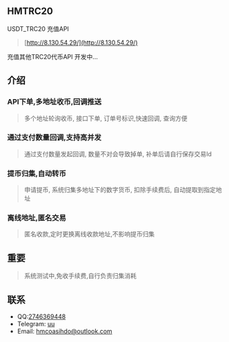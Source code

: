 ## HMTRC20

USDT_TRC20 充值API
> [http://8.130.54.29/](http://8.130.54.29/)

充值其他TRC20代币API  开发中...

## 介绍
### API下单,多地址收币,回调推送
>多个地址轮询收币, 接口下单, 订单号标识,快速回调, 查询方便

### 通过支付数量回调,支持高并发
> 通过支付数量发起回调, 数量不对会导致掉单, 补单后请自行保存交易Id

### 提币归集,自动转币
> 申请提币, 系统归集多地址下的数字货币, 扣除手续费后, 自动提取到指定地址

### 离线地址,匿名交易
> 匿名收款,定时更换离线收款地址,不影响提币归集


## 重要
> 系统测试中,免收手续费,自行负责归集消耗


## 联系

- QQ:[2746369448](https://wpa.qq.com/msgrd?v=3&uin=2746369448&site=qq&menu=yes)
- Telegram: [uu](https://t.me/hmcoinservice)
- Email: hmcoasihdo@outlook.com
